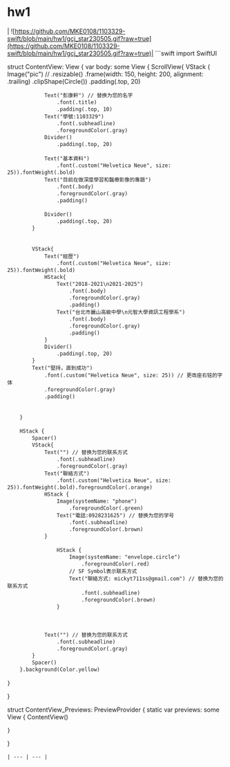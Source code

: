# hw1

| 
![https://github.com/MKE0108/1103329-swift/blob/main/hw1/gcj_star230505.gif?raw=true](https://github.com/MKE0108/1103329-swift/blob/main/hw1/gcj_star230505.gif?raw=true)| ```swift
import SwiftUI

struct ContentView: View {
    var body: some View {
        ScrollView{
            VStack {
                Image("pic") // 
                    .resizable()
                    .frame(width: 150, height: 200, alignment: .trailing)
                    .clipShape(Circle())
                    .padding(.top, 20)
                
                Text("彭康軒") // 替换为您的名字
                    .font(.title)
                    .padding(.top, 10)
                Text("學號:1103329")
                    .font(.subheadline)
                    .foregroundColor(.gray)
                Divider()
                    .padding(.top, 20)
                
                Text("基本資料")
                    .font(.custom("Helvetica Neue", size: 25)).fontWeight(.bold)
                Text("目前在做深度學習和醫療影像的專題")
                    .font(.body)
                    .foregroundColor(.gray)
                    .padding()
                
                Divider()
                    .padding(.top, 20)
            }
            
            
            VStack{
                Text("經歷")
                    .font(.custom("Helvetica Neue", size: 25)).fontWeight(.bold)
                HStack{
                    Text("2018-2021\n2021-2025")
                        .font(.body)
                        .foregroundColor(.gray)
                        .padding()
                    Text("台北市麗山高級中學\n元智大學資訊工程學系")
                        .font(.body)
                        .foregroundColor(.gray)
                        .padding()
                }
                Divider()
                    .padding(.top, 20)
            }
            Text("堅持，直到成功")
                .font(.custom("Helvetica Neue", size: 25)) // 更改座右铭的字体
                .foregroundColor(.gray)
                .padding()
            
            
        }
        
        HStack {
            Spacer()
            VStack{
                Text("") // 替换为您的联系方式
                    .font(.subheadline)
                    .foregroundColor(.gray)
                Text("聯絡方式")
                    .font(.custom("Helvetica Neue", size: 25)).fontWeight(.bold).foregroundColor(.orange)
                HStack {
                    Image(systemName: "phone")
                        .foregroundColor(.green)
                    Text("電話:0928231625") // 替换为您的学号
                        .font(.subheadline)
                        .foregroundColor(.brown)
                }
   
                    HStack {
                        Image(systemName: "envelope.circle")
                            .foregroundColor(.red)
                        // SF Symbol表示联系方式
                        Text("聯絡方式: mickyt711ss@gmail.com") // 替换为您的联系方式
                            .font(.subheadline)
                            .foregroundColor(.brown)
                    }
               
                
                
                Text("") // 替换为您的联系方式
                    .font(.subheadline)
                    .foregroundColor(.gray)
            }
            Spacer()
        }.background(Color.yellow)
        
    }
}

struct ContentView_Previews: PreviewProvider {
    static var previews: some View {
        ContentView()
        
    }
}
``` |
| --- | --- |

